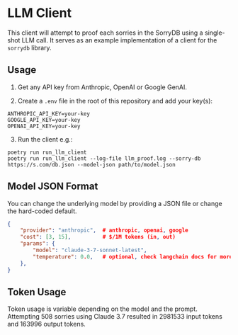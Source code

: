 # LLM Client

This client will attempt to proof each sorries in the SorryDB using a single-shot LLM call.
It serves as an example implementation of a client for the `sorrydb` library.

## Usage

1. Get any API key from Anthropic, OpenAI or Google GenAI.

2. Create a `.env` file in the root of this repository and add your key(s):
```
ANTHROPIC_API_KEY=your-key
GOOGLE_API_KEY=your-key
OPENAI_API_KEY=your-key
```

3. Run the client e.g.:
```
poetry run run_llm_client
poetry run run_llm_client --log-file llm_proof.log --sorry-db https://s.com/db.json --model-json path/to/model.json
```

## Model JSON Format

You can change the underlying model by providing a JSON file or change the hard-coded default.

```json
{
    "provider": "anthropic",  # anthropic, openai, google
    "cost": [3, 15],          # $/1M tokens (in, out)
    "params": {
        "model": "claude-3-7-sonnet-latest",
        "temperature": 0.0,   # optional, check langchain docs for more options
    },
}
```

## Token Usage

Token usage is variable depending on the model and the prompt. Attempting 508 sorries using Claude 3.7 resulted in 2981533 input tokens and 163996 output tokens.